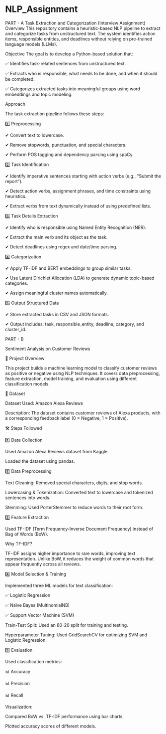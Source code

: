 # NLP_Assignment

PART - A
Task Extraction and Categorization (Interview Assignment)
Overview
This repository contains a heuristic-based NLP pipeline to extract and categorize tasks from unstructured text. The system identifies action items, responsible entities, and deadlines without relying on pre-trained language models (LLMs).

Objective
The goal is to develop a Python-based solution that:

✅ Identifies task-related sentences from unstructured text.

✅ Extracts who is responsible, what needs to be done, and when it should be completed.

✅ Categorizes extracted tasks into meaningful groups using word embeddings and topic modeling.


Approach

The task extraction pipeline follows these steps:

1️⃣ Preprocessing


✔ Convert text to lowercase.

✔ Remove stopwords, punctuation, and special characters.

✔ Perform POS tagging and dependency parsing using spaCy.

2️⃣ Task Identification


✔ Identify imperative sentences starting with action verbs (e.g., "Submit the report").

✔ Detect action verbs, assignment phrases, and time constraints using heuristics.

✔ Extract verbs from text dynamically instead of using predefined lists.

3️⃣ Task Details Extraction


✔ Identify who is responsible using Named Entity Recognition (NER).

✔ Extract the main verb and its object as the task.

✔ Detect deadlines using regex and date/time parsing.

4️⃣ Categorization


✔ Apply TF-IDF and BERT embeddings to group similar tasks.

✔ Use Latent Dirichlet Allocation (LDA) to generate dynamic topic-based categories.

✔ Assign meaningful cluster names automatically.

5️⃣ Output Structured Data


✔ Store extracted tasks in CSV and JSON formats.

✔ Output includes: task, responsible_entity, deadline, category, and cluster_id.

PART - B

Sentiment Analysis on Customer Reviews

📌 Project Overview

This project builds a machine learning model to classify customer reviews as positive or negative using NLP techniques. It covers data preprocessing, feature extraction, model training, and evaluation using different classification models.

📂 Dataset

Dataset Used: Amazon Alexa Reviews

Description: The dataset contains customer reviews of Alexa products, with a corresponding feedback label (0 = Negative, 1 = Positive).

🛠 Steps Followed

1️⃣ Data Collection

Used Amazon Alexa Reviews dataset from Kaggle.

Loaded the dataset using pandas.

2️⃣ Data Preprocessing

Text Cleaning: Removed special characters, digits, and stop words.

Lowercasing & Tokenization: Converted text to lowercase and tokenized sentences into words.

Stemming: Used PorterStemmer to reduce words to their root form.

3️⃣ Feature Extraction

Used TF-IDF (Term Frequency-Inverse Document Frequency) instead of Bag of Words (BoW).

Why TF-IDF?

TF-IDF assigns higher importance to rare words, improving text representation.
Unlike BoW, it reduces the weight of common words that appear frequently across all reviews.

4️⃣ Model Selection & Training

Implemented three ML models for text classification:

✅ Logistic Regression

✅ Naïve Bayes (MultinomialNB)

✅ Support Vector Machine (SVM)

Train-Test Split: Used an 80-20 split for training and testing.

Hyperparameter Tuning: Used GridSearchCV for optimizing SVM and Logistic Regression.

5️⃣ Evaluation

Used classification metrics:

📊 Accuracy

📊 Precision

📊 Recall

Visualization:

Compared BoW vs. TF-IDF performance using bar charts.

Plotted accuracy scores of different models.
